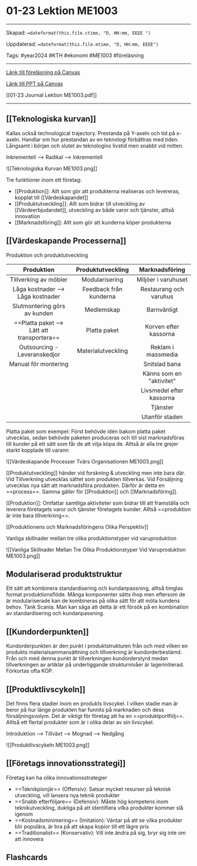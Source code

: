 # 01-23 Lektion ME1003

---
Skapad: `=dateformat(this.file.ctime, "D, HH:mm, EEEE ")`

Uppdaterad: `=dateformat(this.file.mtime, "D, HH:mm, EEEE")`

Tags: #year2024 #KTH #ekonomi #ME1003 #föreläsning

---
[Länk till föreläsning på Canvas](https://kaf.canvas.kth.se/media/F4+De+va%CC%88rdeskapande+processerna+Produktion+och+Produktutveckling+P3+V22+SWE+2022-01-24+BK/0_k2rwr232/660304)

[Länk till PPT på Canvas](https://canvas.kth.se/courses/44986/files/folder/2.%20F%C3%B6rel%C3%A4sningar?preview=7547659)

[[01-23 Journal Lektion ME1003.pdf]]

---

## [[Teknologiska kurvan]]

Kallas också technological trajectory. Prestanda på Y-axeln och tid på x-axeln. Handlar om hur prestandan av en teknologi förbättras med tiden. Långsamt i början och slutet av teknologins livstid men snabbt vid mitten.

Inkrementell --> Radikal --> Inkrementell

![[Teknologiska Kurvan ME1003.png]]

Tre funktioner inom ett företag:

- [[Produktion]]: Allt som gör att produkterna realiseras och levereras, kopplat till [[Värdeskapandet]]
- [[Produktutveckling]]: Allt som bidrar till utveckling av [[Värdeerbjudandet]], utveckling av både varor och tjänster, alltså innovation
- [[Marknadsföring]]: Allt som gör att kunderna köper produkterna

## [[Värdeskapande Processerna]]

Produktion och produktutveckling

| Produktion | Produktutveckling | Marknadsföring |
| :--: | :--: | :--: |
| Tillverking av möbler | Modularisering | Miljöer i varuhuset |
| Låga kostnader --><br>Låga kostnader | Feedback från kunderna | Restaurang och varuhus |
| Slutmontering görs av kunden | Medlemskap | Barnvänligt |
| ==Platta paket --> Lätt att transportera== | Platta paket | Korven efter kassorna |
| Outsourcing -<br>Leveranskedjor | Materialutveckling | Reklam i massmedia |
| Manual för montering | | Snitslad bana |
| | | Känns som en "aktivitet" |
| | | Livsmedel efter kassorna |
| | | Tjänster |
| | | Utanför staden |

Platta paket som exempel: Först behövde idén bakom platta paket utvecklas, sedan behövde paketen produceras och till sist marknadsföras till kunder på ett sätt som får de att vilja köpa de. Alltså är alla tre grejer starkt kopplade till varann

![[Värdeskapande Processer Tvärs Organisationen ME1003.png]]

[[Produktutveckling]] händer vid forskning & utveckling men inte bara där. Vid Tillverkning utvecklas sättet som produkten tillverkas. Vid Försäljning utvecklas nya sätt att marknadsföra produkten. Därför är detta en ==process==. Samma gäller för [[Produktion]] och [[Marknadsföring]].

[[Produktion]]: Omfattar samtliga aktiviteter som bidrar till att framställa och leverera företagets varor och tjänster företagets kunder. Alltså ==produktion är inte bara tillverkning==.

[[Produktionens och Marknadsföringens Olika Perspektiv]]

Vanliga skillnader mellan tre olika produktionstyper vid varuproduktion

![[Vanliga Skillnader Mellan Tre Olika Produktionstyper Vid Varuproduktion ME1003.png]]

## Modulariserad produktstruktur

Ett sätt att kombinera standardisering och kundanpassning, alltså timglas format produktionsflöde. Många komponenter sätts ihop men eftersom de är modulariserade kan de kombineras på olika sätt för att möta kundens behov. Tänk Scania. Man kan säga att detta är ett försök på en kombination av standardisering och kundanpassning.

## [[Kundorderpunkten]]

Kundorderpunkten är den punkt i produktstrukturen från och med vilken en produkts materialsammansättning och tillverkning är kundorderbestämd. Från och med denna punkt är tillverkningen kundorderstyrd medan tillverkningen av artiklar på underliggande strukturnivåer är lagerinitierad. Förkortas ofta KOP.

## [[Produktlivscykeln]]

Det finns flera stadier inom en produkts livscykel. I vilken stadie man är beror på hur länge produkten har funnits på marknaden och dess försäljningsvolym. Det är viktigt för företag att ha en ==produktportfölj==. Alltså ett flertal produkter som är i olika delar av sin livscykel.

Introduktion --> Tillväxt --> Mognad --> Nedgång

![[Produktlivscykeln ME1003.png]]

## [[Företags innovationsstrategi]]

Företag kan ha olika innovationsstrategier

- ==Teknikpionjär== (Offensiv): Satsar mycket resurser på teknisk utveckling, vill lansera nya teknik produkter
- ==Snabb efterföljare== (Defensiv): Måste hög kompetens inom teknikutveckling, duktiga på att identifiera vilka produkter kommer slå igenom
- ==Kostnadsminimering== (Imitation): Väntar på att se vilka produkter blir populära, är bra på att skapa kopior till ett lägre pris
- ==Traditionalist== (Konservativ): Vill inte ändra på sig, bryr sig inte om att innovera

## Flashcards

